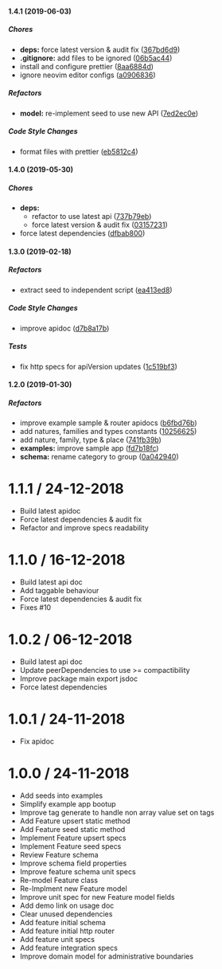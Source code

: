#### 1.4.1 (2019-06-03)

##### Chores

* **deps:**  force latest version & audit fix ([367bd6d9](https://github.com/CodeTanzania/emis-feature/commit/367bd6d9295cc8edb001b41b1cd17404b1d83760))
* **.gitignore:**  add files to be ignored ([06b5ac44](https://github.com/CodeTanzania/emis-feature/commit/06b5ac44f8075f1b2c4205e7550d3048ab14b47d))
*  install and configure prettier ([8aa6884d](https://github.com/CodeTanzania/emis-feature/commit/8aa6884d5af42e3b13aafa07c1d4dc6ca52e6f9d))
*  ignore neovim editor configs ([a0906836](https://github.com/CodeTanzania/emis-feature/commit/a090683643a97a4220cc395bde7078d3dc2c0a32))

##### Refactors

* **model:**  re-implement seed to use new API ([7ed2ec0e](https://github.com/CodeTanzania/emis-feature/commit/7ed2ec0ee7576d09cd4ac0d867b9ae6814ae6395))

##### Code Style Changes

*  format files with prettier ([eb5812c4](https://github.com/CodeTanzania/emis-feature/commit/eb5812c439592c1b698cada6f474501a0bff169e))

#### 1.4.0 (2019-05-30)

##### Chores

* **deps:**
  *  refactor to use latest api ([737b79eb](https://github.com/CodeTanzania/emis-feature/commit/737b79eb4ecec9bc6e0a1030ad1f333e5551ec41))
  *  force latest version & audit fix ([03157231](https://github.com/CodeTanzania/emis-feature/commit/03157231cf565dd004c9ff28b825731ff01f0ae3))
*  force latest dependencies ([dfbab800](https://github.com/CodeTanzania/emis-feature/commit/dfbab8005e83befc03a3b095b8f121a233de802f))

#### 1.3.0 (2019-02-18)

##### Refactors

*  extract seed to independent script ([ea413ed8](https://github.com/CodeTanzania/emis-feature/commit/ea413ed8778311b2735972a3f77216705b5efb67))

##### Code Style Changes

*  improve apidoc ([d7b8a17b](https://github.com/CodeTanzania/emis-feature/commit/d7b8a17b5d74462fdfe2d4c3e1cfa3693eb85bde))

##### Tests

*  fix http specs for apiVersion updates ([1c519bf3](https://github.com/CodeTanzania/emis-feature/commit/1c519bf39bb79853a865082db2a7a6b720508b47))

#### 1.2.0 (2019-01-30)

##### Refactors

*  improve example sample & router apidocs ([b6fbd76b](https://github.com/CodeTanzania/emis-feature/commit/b6fbd76b4d3666b19504159edab7a52cf7f59734))
*  add natures, families and types constants ([10256625](https://github.com/CodeTanzania/emis-feature/commit/10256625662e3dbbefb41690fd1540b28fc8fd48))
*  add nature, family, type & place ([741fb39b](https://github.com/CodeTanzania/emis-feature/commit/741fb39bf7343728ed53179bd9e6c45b131d9220))
* **examples:**  improve sample app ([fd7b18fc](https://github.com/CodeTanzania/emis-feature/commit/fd7b18fc24792a207194ca1117ebc358344176bd))
* **schema:**  rename category to group ([0a042940](https://github.com/CodeTanzania/emis-feature/commit/0a04294038ec200f7c31597dfeab53859b1eb45d))

# 1.1.1 / 24-12-2018
- Build latest apidoc
- Force latest dependencies & audit fix
- Refactor and improve specs readability

# 1.1.0 / 16-12-2018
- Build latest api doc
- Add taggable behaviour 
- Force latest dependencies & audit fix
- Fixes #10

# 1.0.2 / 06-12-2018
- Build latest api doc
- Update peerDependencies to use >= compactibility
- Improve package main export jsdoc
- Force latest dependencies

# 1.0.1 / 24-11-2018
- Fix apidoc

# 1.0.0 / 24-11-2018
- Add seeds into examples
- Simplify example app bootup
- Improve tag generate to handle non array value set on tags
- Add Feature upsert static method
- Add Feature seed static method
- Implement Feature upsert specs
- Implement Feature seed specs
- Review Feature schema
- Improve schema field properties
- Improve feature schema unit specs
- Re-model Feature class
- Re-Implment new Feature model
- Improve unit spec for new Feature model fields
- Add demo link on usage doc
- Clear unused dependencies
- Add feature initial schema
- Add feature initial http router
- Add feature unit specs
- Add feature integration specs
- Improve domain model for administrative boundaries
